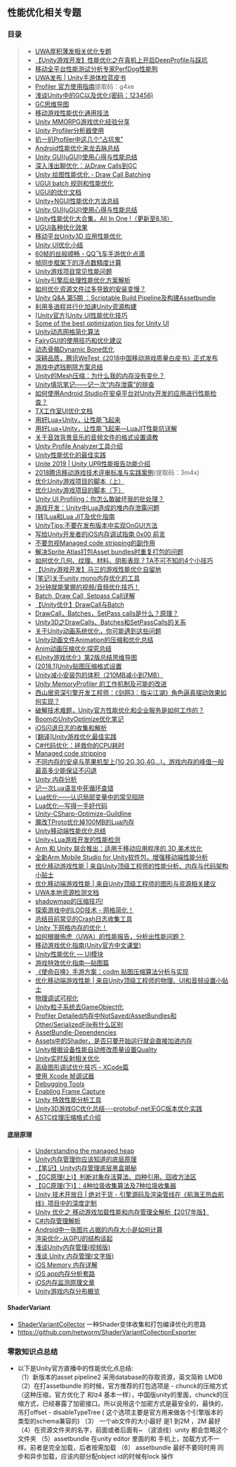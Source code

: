 ## 性能优化相关专题  

### 目录  
>* [UWA厚积薄发相关优化专题](./UWA.md)  
>* [【Unity游戏开发】性能优化之在真机上开启DeepProfile与踩坑](https://www.cnblogs.com/msxh/p/11749405.html)  
>* [移动全平台性能测试分析专家PerfDog性能狗](https://perfdog.qq.com/?ADTAG=media.weixin.wetest.banner1)  
>* [UWA发布 | Unity手游体检蓝皮书](https://mp.weixin.qq.com/s/HgNhcjRl3DsUSFUWArJOdA)  
>* [Profiler 官方使用指南](https://pan.baidu.com/s/1e8_ZD6h8e8bUshw5_rkIvA)提取码：g4xe   
>* [浅谈Unity中的GC以及优化(密码：123456)](http://www.cnblogs.com/msxh/p/6531725.html)  
>* [GC思维导图](https://github.com/XINCGer/Unity3DTraining/blob/master/Doc/Unity%20GC.png)  
>* [移动游戏性能优化通用技法](https://www.cnblogs.com/timlly/p/10463467.html)  
>* [Unity MMORPG游戏优化经验分享](https://mp.weixin.qq.com/s?__biz=MzU5MjQ1NTEwOA==&mid=2247493814&idx=1&sn=39bcb1b3e6ce275e6e85665e628d0c55&chksm=fe1ddc1dc96a550bc846d83dd51cfe8e3c9be3f16495155a60dbbe3c08f232210a981385cea1&mpshare=1&scene=23&srcid=0704yTg4ItGDKJsQXiAMlRVS#rd)  
>* [Unity Profiler分析器使用](https://github.com/XINCGer/Unity3DTraining/tree/master/PerformanceOptimization/ProfilerExample)  
>* [扒一扒Profiler中这几个“占坑鬼”](https://blog.uwa4d.com/archives/presentandsync.html)  
>* [Android性能优化来龙去脉总结](https://www.cnblogs.com/wetest/p/9153213.html)  
>* [Unity GUI(uGUI)使用心得与性能总结](https://www.jianshu.com/p/061e67308e5f)  
>* [深入浅出聊优化：从Draw Calls到GC](https://www.cnblogs.com/murongxiaopifu/p/4284988.html)  
>* [Unity 绘图性能优化 - Draw Call Batching](http://www.cnblogs.com/fly-100/p/5422734.html)  
>* [UGUI batch 规则和性能优化](https://www.cnblogs.com/fly-100/p/5488757.html)  
>* [UGUI的优化文档](.//UGUI的优化.docx)  
>* [Unity+NGUI性能优化方法总结](https://blog.csdn.net/zzxiang1985/article/details/43339273)  
>* [Unity GUI(uGUI)使用心得与性能总结](https://www.jianshu.com/p/061e67308e5f)  
>* [Unity性能优化大合集，All In One !（更新至8.18）](https://blog.uwa4d.com/archives/allinone.html)  
>* [UGUI各种优化效果](https://blog.csdn.net/dingxiaowei2013/article/details/70769892)  
>* [移动平台Unity3D 应用性能优化](http://www.cnblogs.com/wetest/p/7018010.html)  
>* [Unity UI优化小结](https://zhuanlan.zhihu.com/p/43111806)  
>* [60帧的丝般顺畅 - QQ飞车手游优化点滴](https://www.cnblogs.com/wetest/p/9550990.html#top)  
>* [帧同步框架下的浮点数精度计算](https://mp.weixin.qq.com/s/gu4TslIcH3HAb1ADTDAAbQ)  
>* [Unity游戏项目常见性能问题](https://mp.weixin.qq.com/s?__biz=MzU5MjQ1NTEwOA==&mid=2247490346&idx=1&sn=c5ad61e23d2c3d3a160bdf3eea597533&chksm=fe1e2f81c969a6979ba0dc54e7b63a7852648f2f21b8f68d7c5ef55a327833724a0da5a10d31&scene=21#wechat_redirect)  
>* [Unity引擎后处理性能优化方案解析](https://mp.weixin.qq.com/s?__biz=MzI3MzA2MzE5Nw==&mid=2668911569&idx=1&sn=2689d0addc1a74cd82c1d4fec40e8025&chksm=f1c9f7a3c6be7eb51b8b5a03ec09af1093adf0f56a8d34b1b3c6b022a070ca6dfe21235809b4&mpshare=1&scene=23&srcid=0911gY5uBC45SkkP7coaFb2r#rd)  
>* [如何优化资源文件过多导致的安装变慢？](https://mp.weixin.qq.com/s?__biz=MzI3MzA2MzE5Nw==&mid=2668911638&idx=1&sn=53a8589baf125e64c06e0ba08bd54678&chksm=f1c9f064c6be7972d57d638e0ab26e4704661de3dace73fcfc5016673c88b7f417e1194e11dc&mpshare=1&scene=23&srcid=09190CG0H1ogG05WwLh9ZT4m#rd)  
>* [Unity Q&A 第5期 ：Scriptable Build Pipeline及构建Assetbundle](https://mp.weixin.qq.com/s/wdpRm12EofdBD468OvDFQQ)   
>* [利用多进程并行化加速Unity资源构建](https://mp.weixin.qq.com/s?__biz=MzI3MzA2MzE5Nw==&mid=2668911709&idx=1&sn=275cba9b5dedaf577d8dc3b0f8bce9e5&chksm=f1c9f02fc6be79396683835692f04da15f55807d685f3811f8431e096b83a006853e7b88aba0&mpshare=1&scene=23&srcid=092757UJQfXuRsPByAsv4H7A#rd)  
>* [[Unity官方]Unity UI性能优化技巧](https://mp.weixin.qq.com/s/mLd5INIVhkBQvbbXVLmDzw)  
>* [Some of the best optimization tips for Unity UI](https://unity3d.com/cn/how-to/unity-ui-optimization-tips?_ga=2.154346363.2101800386.1531107495-1345188037.1524659430)  
>* [Unity动态网格简化算法](https://mp.weixin.qq.com/s?__biz=MzI3MzA2MzE5Nw==&mid=2668912081&idx=1&sn=7e68007b22bd063c18e1bda3e8f458a0&chksm=f1c9f1a3c6be78b54e441567b3bf958871f4a6318a9f3dbb3a6549ae3dc8c8dc23fc703e7d62&mpshare=1&scene=23&srcid=1031mGOlzHsIajNYdEG43gNL#rd)  
>* [FairyGUI的使用技巧和优化建议](https://mp.weixin.qq.com/s?__biz=MzI3MzA2MzE5Nw==&mid=2668912211&idx=1&sn=d501f5d8fc33de578bebba560c204307&chksm=f1c9f221c6be7b3793d378b64bda5e68b84f62448d82eb4e69329274a240b5895ec50a1bff3a&mpshare=1&scene=23&srcid=11081TlWebOqQ5ddGVTyElk7#rd)  
>* [动态骨骼Dynamic Bone优化](https://mp.weixin.qq.com/s/8exSvCMw_Bx1Ea53WYm94g)   
>* [深耕品质，腾讯WeTest《2018中国移动游戏质量白皮书》正式发布](https://www.cnblogs.com/wetest/p/10241199.html)  
>* [游戏中遮挡剔除方案总结](https://mp.weixin.qq.com/s/GrqdTC9JsGrpc0wFoaP1gw)  
>* [Unity的Mesh压缩：为什么我的内存没有变化？](https://www.cnblogs.com/murongxiaopifu/p/10447076.html)  
>* [Unity填坑笔记——记一次“内存泄露”的排查](http://www.manew.com/thread-141722-1-1.html)  
>* [如何使用Android Studio在安卓平台对Unity开发的应用进行性能检查？](https://www.cnblogs.com/murongxiaopifu/p/10605053.html)  
>* [TX工作室UI优化文档](.//TX工作室UI优化文档.md)  
>* [用好Lua+Unity，让性能飞起来](https://blog.uwa4d.com/archives/USparkle_Lua.html)  
>* [用好Lua+Unity，让性能飞起来—LuaJIT性能坑详解](https://blog.csdn.net/uwa4d/article/details/72916830)   
>* [关于音效背景音乐的音频文件的格式设置请教](https://answer.uwa4d.com/question/5c189a63bf256b207515158b)  
>* [Unity Profile Analyzer工具介绍](https://mp.weixin.qq.com/s/cApKe8SrJNtkdITW06wZ6g)  
>* [Unity性能优化的最佳实践](https://mp.weixin.qq.com/s/v15Q9501Sg6_WWPjwTrXkQ)  
>* [Unite 2019 | Unity UPR性能报告功能介绍](https://mp.weixin.qq.com/s/9h1Uv90zL90n2Ug_RAP9IQ)  
>* [2018腾讯移动游戏技术评审标准与实践案例](https://pan.baidu.com/s/1JU9RP-23EQ9hIaVJeAni7A)(提取码：3m4x)   
>* [优化Unity游戏项目的脚本（上）](https://mp.weixin.qq.com/s/DQqA0lRjPXqvjq10CYJ-Ng)  
>* [优化Unity游戏项目的脚本（下）](https://mp.weixin.qq.com/s/qPzxGMdkeM3XfZs52sV-Mw)  
>* [Unity UI Profiling：你怎么敢破坏我的批处理？](https://mp.weixin.qq.com/s/lccbTm0LI1Kc_oyg5D0u3w)  
>* [游戏开发：Unity中Lua造成的堆内存泄露问题](https://mp.weixin.qq.com/s/weuQjDcGPUyxZzQZEsNDxg)  
>* [[转]Lua和Lua JIT及优化指南](https://www.cnblogs.com/zhaoqingqing/p/10397867.html)  
>* [UnityTips:不要在发布版本中实现OnGUI方法](https://www.cnblogs.com/murongxiaopifu/p/12341204.html)  
>* [写给Unity开发者的iOS内存调试指南 0x00 前言](https://www.cnblogs.com/murongxiaopifu/p/12357406.html)  
>* [不要忽视Managed code stripping的副作用](https://www.cnblogs.com/murongxiaopifu/p/12425817.html)  
>* [解决Sprite Atlas打包Asset bundles时重复打包的问题](https://www.cnblogs.com/murongxiaopifu/p/12453356.html)  
>* [如何优化几何、纹理、材料、阴影表现？TA不可不知的4个小技巧](https://mp.weixin.qq.com/s/KSkBCtKvxpt5GCnoYH8Ucg)  
>* [【Unity游戏开发】马三的游戏性能优化自留地](https://www.cnblogs.com/msxh/p/12987632.html)  
>* [[笔记]关于unity mono内存优化的工具](https://zhuanlan.zhihu.com/p/99655489)  
>* [3分钟就能掌握的视频/音频优化技巧！](https://mp.weixin.qq.com/s/Chk6g9ur4t_8z1hrGb-6Dw)  
>* [Batch, Draw Call, Setpass Call详解](https://zhuanlan.zhihu.com/p/76562300)  
>* [【Unity优化】DrawCall与Batch](https://www.cnblogs.com/hearthstone/p/13357821.html)  
>* [DrawCall，Batches，SetPass calls是什么？原理？](https://blog.csdn.net/qq_30259857/article/details/110062397)  
>* [Unity3D之DrawCalls、Batches和SetPassCalls的关系](https://blog.csdn.net/wei_yuan_2012/article/details/88677172)  
>* [关于Unity动画系统优化，你可能遇到这些问题](https://blog.uwa4d.com/archives/QA_Animator-1.html)  
>* [Unity动画文件Animation的压缩和优化总结](https://mp.weixin.qq.com/s/dbkcKmdhQPDbKhK3aRjT5w)  
>* [Anim动画压缩优化探究总结](AnimOptimization.md)  
>* [《Unity游戏优化》第2版总结思维导图](./Unity性能优化.png)  
>* [[2018.1]Unity贴图压缩格式设置](https://zhuanlan.zhihu.com/p/113366420)  
>* [Unity减小安装包的体积（210MB减小到7MB）](https://www.cnblogs.com/wxjblog/p/14038849.html)  
>* [Unity MemoryProfiler 的工作机制及可能的改进](http://tech.seasungame.com/blog/index.php/2017/02/15/unity-memoryprofiler-degongzuojizhijikenengdegaijin/)  
>* [西山居资深引擎开发工程师：《剑网3：指尖江湖》角色逼真摆动效果如何实现？](https://mp.weixin.qq.com/s/WPURBQ8lyg9eCx2bITtKiw)  
>* [破解技术难题，Unity官方性能优化和企业服务是如何工作的？](https://mp.weixin.qq.com/s/8fNfTBOV45JXyteMA9uB9g)  
>* [BoomのUnityOptimize优化笔记](https://www.notion.so/StudyNotes-UnityOptimize-a380bff132cd4ef7956020ca7131d47e)  
>* [iOS闪退日志的收集和解析](https://www.cnblogs.com/jingxin1992/p/12342168.html)  
>* [[翻译]Unity游戏优化最佳实践](https://zhuanlan.zhihu.com/p/103691977)  
>* [C#代码优化：拯救你的CPU耗时](https://mp.weixin.qq.com/s/a8ltaCdy-EyKEQO2sLtWGg)  
>* [Managed code stripping](https://docs.unity3d.com/Manual/ManagedCodeStripping.html)  
>* [不同内存的安卓与苹果机型上(1G,2G,3G,4G...)，游戏内存的峰值一般最高多少能保证不闪退](https://answer.uwa4d.com/question/5b8e2f5f339d267d357c6eda)  
>* [Unity 内存分析](https://networm.me/2020/12/13/unity-memory-profile/)  
>* [记一次Lua语言中死循环查错](https://www.cnblogs.com/lijiajia/p/10817407.html)  
>* [Lua优化——认识局部变量中的常见陷阱](https://mp.weixin.qq.com/s/pUEEBIZl2EowO_S8BiYbeA)  
>* [Lua优化—写得一手好代码](https://mp.weixin.qq.com/s/ONTMSKsnQyaOl4P68C52gw)  
>* [Unity-CSharp-Optimize-Guildline](https://github.com/ted10401/Unity-CSharp-Optimize-Guildline)  
>* [魔改TProto优化掉100MB的Lua内存](https://mp.weixin.qq.com/s/IMRGKCdxj_srS-Oa2w8Pwg)  
>* [Unity移动端性能优化总结](https://mp.weixin.qq.com/s/HMjb7maiX0xeqGkzbhYtng)  
>* [Unity+Lua游戏开发的性能检测](https://mp.weixin.qq.com/s/UzOgjW4sk8V0xgmjk_iTiA)  
>* [Arm 和 Unity 联合推出：适用于移动应用程序的 3D 美术优化](https://learn.u3d.cn/tutorial/arm-he-unity-lian-he-tui-chu-gua-yong-yu-yi-dong-ying-yong-cheng-xu-de-3d-mei-zhu-you-hua#) 
>* [全新Arm Mobile Studio for Unity软件包，增强移动端性能分析](https://mp.weixin.qq.com/s/Swxq2Rn2aFSL5FwBWABhDg)  
>* [优化移动游戏性能 | 来自Unity顶级工程师的性能分析、内存与代码架构小贴士](https://mp.weixin.qq.com/s/XNxa0oeW25R_mwCgKWp11w)  
>* [优化移动端游戏性能 | 来自Unity顶级工程师的图形与资源相关建议](https://mp.weixin.qq.com/s/u72hFgcxIeWd1QXRDQ4g3g)  
>* [UWA本地资源检测文档](https://mp.weixin.qq.com/s/gh4uMHFvhgeEuzrWTtwgjQ)  
>* [shadowmap的压缩技巧!](https://mp.weixin.qq.com/s/MD1C0eAJpjtcdJpo6X4VdA)  
>* [探索游戏中的LOD技术 - 网格简化！](https://mp.weixin.qq.com/s/xRa_JAYu3ndJ0Kg6alztJw)  
>* [总结目前常见的Crash日志收集工具](http://levent-j.com/2018/12/08/survey-crash-report/)  
>* [Unity 下网格内存的优化！](https://mp.weixin.qq.com/s/OB5oyokEhf1psyzsFvgjoQ)  
>* [如何根据侑虎（UWA）的性能报告，分析出性能问题？](https://www.zhihu.com/question/407417865/answer/1356438425)  
>* [移动游戏优化指南(Unity官方中文课堂)](https://learn.u3d.cn/tutorial/mobile-game-optimization)  
>* [Unity性能优化 — UI模块](https://mp.weixin.qq.com/s/tYuEDNDYKlrUn933BWheHw)  
>* [游戏特效优化指南—贴图篇](https://mp.weixin.qq.com/s/8oBl730UBQKMBJgUcWO-1A)  
>* [《使命召唤》手游方案：codm 贴图压缩算法分析与实现](https://mp.weixin.qq.com/s/H0ojL-XJhrXSsRH06SZW_Q)  
>* [优化移动端游戏性能 | 来自Unity顶级工程师的物理、UI和音频设置小贴士](https://mp.weixin.qq.com/s/egAWR4HH0D05M9pBqNXQJQ)  
>* [物理调试可视化](https://docs.unity3d.com/cn/current/Manual/PhysicsDebugVisualization.html)  
>* [Unity粒子系统去GameObject化](https://mp.weixin.qq.com/s/B1_sen_ak_wRcurbBlFoLg)  
>* [Profiler Detailed内存中NotSaved/AssetBundles和Other/SerializedFile有什么区别](https://answer.uwa4d.com/question/6040d8bdcfa35d5b536698b4)  
>* [AssetBundle-Dependencies](https://gnoph.github.io/unity-dev-notes/2018/01/17/AssetBundle-Dependencies.html)  
>* [Assets中的Shader，是否只要开始运行就会直接加进内存](https://answer.uwa4d.com/question/619cce5ed8413e18eb241eb5)  
>* [Unity根据设备性能自动修改质量设置Quality](https://github.com/CrazyMaga/QualitySetting)  
>* [Unity实时反射相关优化](https://mp.weixin.qq.com/s/fJBJ7uwAy0_F3QbOOFj_EQ)  
>* [高级图形调试优化技巧 - XCode篇](https://zhuanlan.zhihu.com/p/98358937)  
>* [使用 Xcode 帧调试器](https://docs.unity3d.com/cn/2020.3/Manual/XcodeFrameDebuggerIntegration.html)  
>* [Debugging Tools](https://developer.apple.com/documentation/metal/debugging_tools)  
>* [Enabling Frame Capture](https://developer.apple.com/documentation/metal/debugging_tools/enabling_frame_capture)  
>* [Unity 特效性能分析工具](https://github.com/sunbrando/ParticleEffectProfiler)  
>* [Unity3D游戏GC优化总结---protobuf-net无GC版本优化实践 ](https://www.cnblogs.com/SChivas/p/7898166.html)  
>* [ASTC纹理压缩格式介绍](https://mp.weixin.qq.com/s/4Yjg2mm2LwtQS1qE9eGneA)  

#### 底层原理  
>* [Understanding the managed heap](https://docs.unity3d.com/Manual/BestPracticeUnderstandingPerformanceInUnity4-1.html)  
>* [Unity内存管理你应该知道的底层原理](https://mp.weixin.qq.com/s/FQv1oT0eb-xLucEBcD00Bw)  
>* [【笔记】Unity内存管理底层黑盒揭秘](https://mp.weixin.qq.com/s/IUK_USRmXInnY1nr2_MRcw)  
>* [【GC原理(上)】判断对象存活算法、四种引用、回收方法区](https://mp.weixin.qq.com/s/Mzf9QXNGRLP0otfdG3mBSQ)  
>* [【GC原理(下)】：4种垃圾收集算法及7种垃圾收集器](https://mp.weixin.qq.com/s/Zf9o5PtMvUKntTi9cTyFSg)  
>* [Unity 技术开放日 | 绝对干货 - 引擎源码及渲染管线在《航海王热血航线》项目中的深度定制](https://mp.weixin.qq.com/s/FKMC2PW15eSicfa3sD4oqg)  
>* [Unity 优化之 移动游戏加载性能和内存管理全解析【2017年版】](https://www.jianshu.com/p/5338c59ddcda)  
>* [C#内存管理解析](http://www.cnblogs.com/yejianyong/p/7396154.html)  
>* [Android中一张图片占据的内存大小是如何计算](https://www.cnblogs.com/dasusu/p/9789389.html)  
>* [渲染优化-从GPU的结构谈起](https://mp.weixin.qq.com/s/-9I3nr5sWHMRVlB-080pNA)  
>* [浅谈Unity内存管理(视频版)](https://www.bilibili.com/video/av79798486/)  
>* [浅谈 Unity 内存管理(文字版)](https://www.notion.so/Unity-f79bb1d4ccfc483fbd8f8eb859ae55fe)  
>* [iOS Memory 内存详解](https://mp.weixin.qq.com/s/YpJa3LeTFz9UFOUcs5Bitg)  
>* [iOS app内存分析套路](https://www.cnblogs.com/bigfeng/p/6178301.html)  
>* [iOS内存监测原理文章](https://github.com/wzpziyi1/MemoryDetector)  
>* [Unity游戏内存分布概览](https://mp.weixin.qq.com/s/sRHS5n8bXu4H-nRPgYqmmA)  

#### ShaderVariant  
* [ShaderVariantCollector](https://github.com/lujian101/ShaderVariantCollector) 一种Shader变体收集和打包编译优化的思路  
* https://github.com/networm/ShaderVariantCollectionExporter  

### 零散知识点总结  
* 以下是Unity官方直播中的性能优化点总结:  
（1）新版本的asset pipeline2 采用database的存取资源，英文简称 LMDB
（2）在打assetbundle 的时候，官方推荐的打包选项是
         - chunck的压缩方式（这种压缩，官方优化了 和lz4 基本一样），中国版unity的里面，chunck的压缩方式，已经暴露了加密接口。所以说用这个加密方式是最安全的，最快的，吊打offset
         - disableTypeTree ( 这个选项主要是官方用来做各个引擎版本的 类型的schema兼容的)
（3） 一个ab文件的大小最好 是1 到2M ，2M 最好
（4）在资源文件夹的名字，前面或者后面有~ （波浪线）unity 都会忽略这个文件夹
（5）assetbundle 在unity editor 里面的和 手机上，加载方式不一样。前者是完全加载，后者按需加载
（6） assetbundle 最好不要同时用 同步和异步加载，应该内部分配object id的时候有lock 操作
